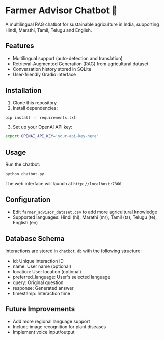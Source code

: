 # Farmer Advisor Chatbot 🌾

A multilingual RAG chatbot for sustainable agriculture in India, supporting Hindi, Marathi, Tamil, Telugu and English.

## Features

- Multilingual support (auto-detection and translation)
- Retrieval-Augmented Generation (RAG) from agricultural dataset
- Conversation history stored in SQLite
- User-friendly Gradio interface

## Installation

1. Clone this repository
2. Install dependencies:
```bash
pip install -r requirements.txt
```

3. Set up your OpenAI API key:
```bash
export OPENAI_API_KEY='your-api-key-here'
```

## Usage

Run the chatbot:
```bash
python chatbot.py
```

The web interface will launch at `http://localhost:7860`

## Configuration

- Edit `farmer_advisor_dataset.csv` to add more agricultural knowledge
- Supported languages: Hindi (hi), Marathi (mr), Tamil (ta), Telugu (te), English (en)

## Database Schema

Interactions are stored in `chatbot.db` with the following structure:
- id: Unique interaction ID
- name: User name (optional)
- location: User location (optional)
- preferred_language: User's selected language
- query: Original question
- response: Generated answer
- timestamp: Interaction time

## Future Improvements

- Add more regional language support
- Include image recognition for plant diseases
- Implement voice input/output